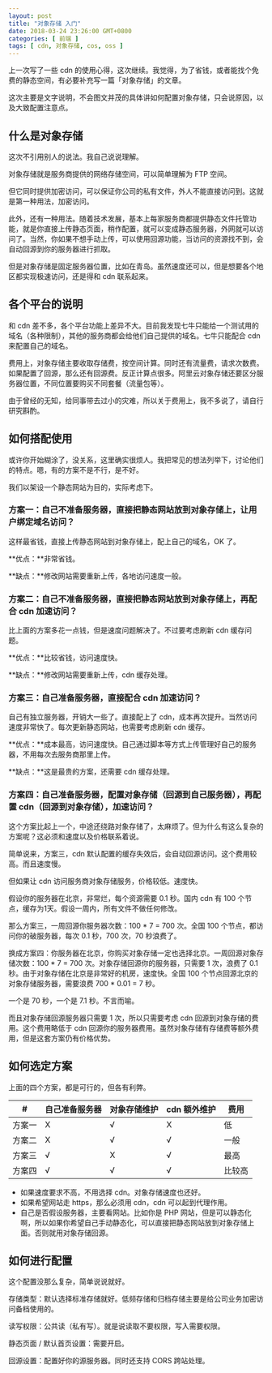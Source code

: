 ```yaml
---
layout: post
title: "对象存储 入门"
date: 2018-03-24 23:26:00 GMT+0800
categories: [ 前端 ]
tags: [ cdn, 对象存储, cos, oss ]
---
```


上一次写了一些 cdn 的使用心得，这次继续。我觉得，为了省钱，或者能找个免费的静态空间，有必要补充写一篇「对象存储」的文章。

这次主要是文字说明，不会图文并茂的具体讲如何配置对象存储，只会说原因，以及大致配置注意点。

<!-- more -->

## 什么是对象存储

这次不引用别人的说法。我自己说说理解。

对象存储就是服务商提供的网络存储空间，可以简单理解为 FTP 空间。

但它同时提供加密访问，可以保证你公司的私有文件，外人不能直接访问到。这就是第一种用法，加密访问。

此外，还有一种用法。随着技术发展，基本上每家服务商都提供静态文件托管功能，就是你直接上传静态页面，稍作配置，就可以变成静态服务器，外网就可以访问了。当然，你如果不想手动上传，可以使用回源功能，当访问的资源找不到，会自动回源到你的服务器进行抓取。

但是对象存储是固定服务器位置，比如在青岛。虽然速度还可以，但是想要各个地区都实现极速访问，还是得和 cdn 联系起来。

## 各个平台的说明

和 cdn 差不多，各个平台功能上差异不大。目前我发现七牛只能给一个测试用的域名（各种限制），其他的服务商都会给他们自己提供的域名。七牛只能配合 cdn 来配置自己的域名。

费用上，对象存储主要收取存储费，按空间计算。同时还有流量费，请求次数费。如果配置了回源，那么还有回源费。反正计算点很多。阿里云对象存储还要区分服务器位置，不同位置要购买不同套餐（流量包等）。

由于曾经的无知，给同事带去过小的灾难，所以关于费用上，我不多说了，请自行研究斟酌。

## 如何搭配使用

或许你开始糊涂了，没关系，这里确实很烦人。我把常见的想法列举下，讨论他们的特点。嗯，有的方案不是不行，是不好。

我们以架设一个静态网站为目的，实际考虑下。

### 方案一：自己不准备服务器，直接把静态网站放到对象存储上，让用户绑定域名访问？

这样最省钱，直接上传静态网站到对象存储上，配上自己的域名，OK 了。

**优点：**非常省钱。

**缺点：**修改网站需要重新上传，各地访问速度一般。

### 方案二：自己不准备服务器，直接把静态网站放到对象存储上，再配合 cdn 加速访问？

比上面的方案多花一点钱，但是速度问题解决了。不过要考虑刷新 cdn 缓存问题。

**优点：**比较省钱，访问速度快。

**缺点：**修改网站需要重新上传，cdn 缓存处理。

### 方案三：自己准备服务器，直接配合 cdn 加速访问？

自己有独立服务器，开销大一些了。直接配上了 cdn，成本再次提升。当然访问速度非常快了。每次更新静态网站，也需要考虑刷新 cdn 缓存。

**优点：**成本最高，访问速度快。自己通过脚本等方式上传管理好自己的服务器，不用每次去服务商那里上传。

**缺点：**这是最贵的方案，还需要 cdn 缓存处理。

### 方案四：自己准备服务器，配置对象存储（回源到自己服务器），再配置 cdn（回源到对象存储），加速访问？

这个方案比起上一个，中途还绕路对象存储了，太麻烦了。但为什么有这么复杂的方案呢？这必须和速度以及价格联系着说。

简单说来，方案三，cdn 默认配置的缓存失效后，会自动回源访问。这个费用较高。而且速度慢。

但如果让 cdn 访问服务商对象存储服务，价格较低。速度快。

假设你的服务器在北京，非常烂，每个资源需要 0.1 秒。国内 cdn 有 100 个节点，缓存为1天。假设一周内，所有文件不做任何修改。

那么方案三，一周回源你服务器次数：100 * 7 = 700 次。全国 100 个节点，都访问你的破服务器，每次 0.1 秒，700 次，70 秒浪费了。

换成方案四：你服务器在北京，你购买对象存储一定也选择北京。一周回源对象存储次数：100 * 7 = 700 次。对象存储回源你的服务器，只需要 1 次，浪费了 0.1 秒。由于对象存储在北京是非常好的机房，速度快。全国 100
个节点回源北京的对象存储服务器，需要浪费 700 * 0.01 = 7 秒。

一个是 70 秒，一个是 7.1 秒。不言而喻。

而且对象存储回源服务器只需要 1 次，所以只需要考虑 cdn 回源到对象存储的费用。这个费用略低于 cdn 回源你的服务器费用。虽然对象存储有存储费等额外费用，但是这套方案仍有价格优势。

## 如何选定方案

上面的四个方案，都是可行的，但各有利弊。

| #   | 自己准备服务器 | 对象存储维护 | cdn 额外维护 | 费用  |
|-----|---------|--------|----------|-----|
| 方案一 | X       | √      | X        | 低   |
| 方案二 | X       | √      | √        | 一般  |
| 方案三 | √       | X      | √        | 最高  |
| 方案四 | √       | √      | √        | 比较高 |

* 如果速度要求不高，不用选择 cdn。对象存储速度也还好。
* 如果希望网站走 https，那么必须用 cdn，cdn 可以起到代理作用。
* 自己是否假设服务器，主要看网站。比如你是 PHP 网站，但是可以静态化啊，所以如果你希望自己手动静态化，可以直接把静态网站放到对象存储上面。否则就用对象存储回源。

## 如何进行配置

这个配置没那么复杂，简单说说就好。

存储类型：默认选择标准存储就好。低频存储和归档存储主要是给公司业务加密访问备档使用的。

读写权限：公共读（私有写）。就是说读取不要权限，写入需要权限。

静态页面 / 默认首页设置：需要开启。

回源设置：配置好你的源服务器。同时还支持 CORS 跨站处理。
